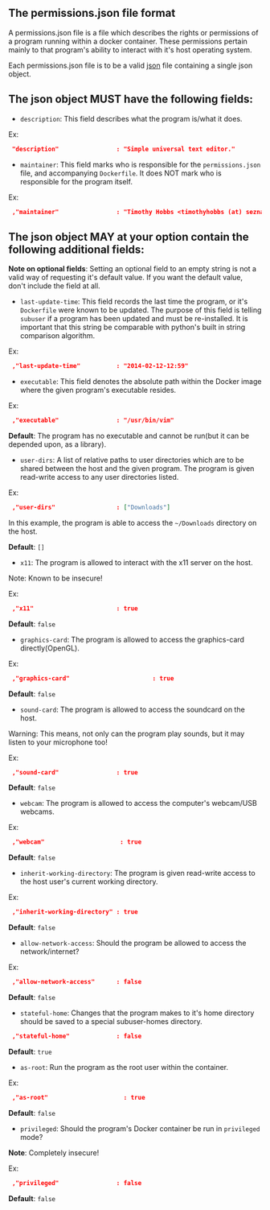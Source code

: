 The permissions.json file format
--------------------------------

A permissions.json file is a file which describes the rights or permissions of a program running within a docker container.  These permissions pertain mainly to that program's ability to interact with it's host operating system.

Each permissions.json file is to be a valid [json](http://www.ecma-international.org/publications/files/ECMA-ST/ECMA-404.pdf) file containing a single json object.

The json object MUST have the following fields:
-----------------------------------------

 * `description`: This field describes what the program is/what it does.

  Ex:

  ````json
   "description"                : "Simple universal text editor."
  ````

 * `maintainer`: This field marks who is responsible for the `permissions.json` file, and accompanying `Dockerfile`.  It does NOT mark who is responsible for the program itself.

  Ex:
  
  ````json
   ,"maintainer"                : "Timothy Hobbs <timothyhobbs (at) seznam dot cz>"
  ````

The json object MAY at your option contain the following additional fields:
---------------------------------------------------------------------------

**Note on optional fields**: Setting an optional field to an empty string is not a valid way of requesting it's default value.  If you want the default value, don't include the field at all.

 * `last-update-time`: This field records the last time the program, or it's `Dockerfile` were known to be updated.  The purpose of this field is telling `subuser` if a program has been updated and must be re-installed.  It is important that this string be comparable with python's built in string comparison algorithm.

  Ex:

  ````json
   ,"last-update-time"          : "2014-02-12-12:59"
  ````

 * `executable`: This field denotes the absolute path within the Docker image where the given program's executable resides.

  Ex:

  ````json
   ,"executable"                : "/usr/bin/vim"
  ````

 **Default**: The program has no executable and cannot be run(but it can be depended upon, as a library).

 * `user-dirs`: A list of relative paths to user directories which are to be shared between the host and the given program. The program is given read-write access to any user directories listed.

  Ex:

  ````json
   ,"user-dirs"                 : ["Downloads"]
  ````

  In this example, the program is able to access the `~/Downloads` directory on the host. 


  **Default**: `[]`

 * `x11`: The program is allowed to interact with the x11 server on the host.

  Note: Known to be insecure!

  Ex:

  ````json
   ,"x11"                       : true
  ````

  **Default**: `false`

 * `graphics-card`: The program is allowed to access the graphics-card directly(OpenGL).

  Ex:

  ````json
   ,"graphics-card"                       : true
  ````

  **Default**: `false`

 * `sound-card`:  The program is allowed to access the soundcard on the host.

Warning: This means, not only can the program play sounds, but it may listen to your microphone too!

  Ex:

  ````json
   ,"sound-card"                : true
  ````

  **Default**: `false`

 * `webcam`: The program is allowed to access the computer's webcam/USB webcams.

  Ex:

  ````json
   ,"webcam"                     : true
  ````

  **Default**: `false`

 * `inherit-working-directory`: The program is given read-write access to the host user's current working directory.

  Ex:

  ````json
   ,"inherit-working-directory" : true
  ````

  **Default**: `false`

 * `allow-network-access`: Should the program be allowed to access the network/internet?

  Ex:

  ````json
   ,"allow-network-access"      : false
  ````

  **Default**: `false`

 * `stateful-home`: Changes that the program makes to it's home directory should be saved to a special subuser-homes directory.

  ````json
   ,"stateful-home"             : false
  ````

  **Default**: `true`

 * `as-root`: Run the program as the root user within the container.

 Ex:

 ````json
  ,"as-root"                     : true
 ````

 **Default**: `false`

 * `privileged`: Should the program's Docker container be run in `privileged` mode?

  **Note**: Completely insecure!

  Ex:

  ````json
   ,"privileged"                : false
  ````

  **Default**: `false`
